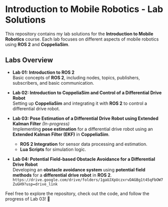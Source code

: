 # Introduction to Mobile Robotics - Lab Solutions

This repository contains my lab solutions for the **Introduction to Mobile Robotics** course. Each lab focuses on different aspects of mobile robotics using **ROS 2** and **CoppeliaSim**.

## Labs Overview
- **Lab 01: Introduction to ROS 2**  
  Basic concepts of **ROS 2**, including nodes, topics, publishers, subscribers, and basic communication.

- **Lab 02: Introduction to CoppeliaSim and Control of a Differential Drive Robot**  
  Setting up **CoppeliaSim** and integrating it with **ROS 2** to control a differential drive robot.

- **Lab 03: Pose Estimation of a Differential Drive Robot using Extended Kalman Filter** _(In-progress)_  
  Implementing **pose estimation** for a differential drive robot using an **Extended Kalman Filter (EKF)** in **CoppeliaSim**.  
  - **ROS 2 Integration** for sensor data processing and estimation.  
  - **Lua Scripts** for simulation logic.  

- **Lab 04: Potential Field-based Obstacle Avoidance for a Differential Drive Robot**  
  Developing an **obstacle avoidance system** using **potential field methods** for a **differential drive robot** in **ROS 2**.  
`https://drive.google.com/drive/folders/1gaUJXpUczxrvDAGBg1t45qFbOW7ZuGH9?usp=drive_link`

Feel free to explore the repository, check out the code, and follow the progress of Lab 03! 🚀
